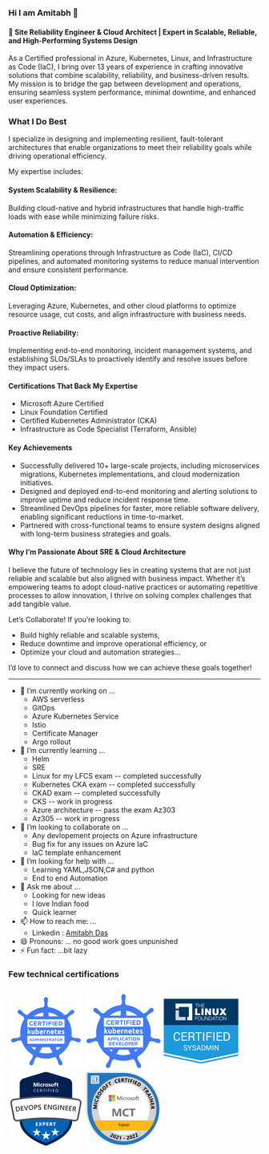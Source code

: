### Hi I am Amitabh 👋

#### 🌟 Site Reliability Engineer & Cloud Architect | Expert in Scalable, Reliable, and High-Performing Systems Design

As a Certified professional in Azure, Kubernetes, Linux, and Infrastructure as Code (IaC), I bring over 13 years of experience in crafting innovative solutions that combine scalability, reliability, and business-driven results. My mission is to bridge the gap between development and operations, ensuring seamless system performance, minimal downtime, and enhanced user experiences.

### What I Do Best
I specialize in designing and implementing resilient, fault-tolerant architectures that enable organizations to meet their reliability goals while driving operational efficiency. 

My expertise includes:

#### System Scalability & Resilience: 
Building cloud-native and hybrid infrastructures that handle high-traffic loads with ease while minimizing failure risks.
#### Automation & Efficiency: 
Streamlining operations through Infrastructure as Code (IaC), CI/CD pipelines, and automated monitoring systems to reduce manual intervention and ensure consistent performance.
#### Cloud Optimization: 
Leveraging Azure, Kubernetes, and other cloud platforms to optimize resource usage, cut costs, and align infrastructure with business needs.
#### Proactive Reliability: 
Implementing end-to-end monitoring, incident management systems, and establishing SLOs/SLAs to proactively identify and resolve issues before they impact users.
#### Certifications That Back My Expertise
- Microsoft Azure Certified
- Linux Foundation Certified
- Certified Kubernetes Administrator (CKA)
- Infrastructure as Code Specialist (Terraform, Ansible)
#### Key Achievements
- Successfully delivered 10+ large-scale projects, including microservices migrations, Kubernetes implementations, and cloud modernization initiatives.
- Designed and deployed end-to-end monitoring and alerting solutions to improve uptime and reduce incident response time.
- Streamlined DevOps pipelines for faster, more reliable software delivery, enabling significant reductions in time-to-market.
- Partnered with cross-functional teams to ensure system designs aligned with long-term business strategies and goals.
#### Why I’m Passionate About SRE & Cloud Architecture
I believe the future of technology lies in creating systems that are not just reliable and scalable but also aligned with business impact. Whether it’s empowering teams to adopt cloud-native practices or automating repetitive processes to allow innovation, I thrive on solving complex challenges that add tangible value.

Let’s Collaborate!
If you’re looking to:
- Build highly reliable and scalable systems,
- Reduce downtime and improve operational efficiency, or
- Optimize your cloud and automation strategies...
  
I’d love to connect and discuss how we can achieve these goals together!

------------------------------------------------------------------------------------------

- 🔭 I’m currently working on ...
   - AWS serverless 
   - GitOps
   - Azure Kubernetes Service
   - Istio
   - Certificate Manager
   - Argo rollout
- 🌱 I’m currently learning ...
   - Helm
   - SRE
   - Linux for my LFCS exam -- completed successfully 
   - Kubernetes CKA exam -- completed successfully
   - CKAD exam -- completed successfully
   - CKS -- work in progress
   - Azure architecture -- pass the exam Az303
   - Az305 -- work in progress
- 👯 I’m looking to collaborate on ...
   - Any devlopement projects on Azure infrastructure
   - Bug fix for any issues on Azure IaC
   - IaC template enhancement
- 🤔 I’m looking for help with ...
   - Learning YAML,JSON,C# and python
   - End to end Automation
- 💬 Ask me about ...
  - Looking for new ideas
  - I love Indian food
  - Quick learner
- 📫 How to reach me: ...
  - Linkedin : <a href="https://www.linkedin.com/in/amitabh90/" target="_blank">Amitabh Das</a>
- 😄 Pronouns: ...
   no good work goes unpunished
- ⚡ Fun fact: ...bit lazy
### Few technical certifications

<img src="https://github.com/ms-amitabh90/ms-amitabh90/blob/main/imgs/cka-certified-kubernetes-administrator.png" width="150"> <img src="https://github.com/ms-amitabh90/ms-amitabh90/blob/main/imgs/ckad-certified-kubernetes-application-developer.png" width="150"> <img src="https://github.com/ms-amitabh90/ms-amitabh90/blob/main/imgs/lfcs-linux-foundation-certified-systems-administrator.2.png" width="150"> <img src="https://github.com/ms-amitabh90/ms-amitabh90/blob/main/imgs/microsoft-certified-devops-engineer-expert.png" width="150"> <img src="https://github.com/ms-amitabh90/ms-amitabh90/blob/main/imgs/microsoft-certified-trainer-2021-2022.png" width="150">
--------------------------------------------------------------------
<!--
**amitabh90/amitabh90** is a ✨ _special_ ✨ repository because its `README.md` (this file) appears on your GitHub profile.

Here are some ideas to get you started:

- 🔭 I’m currently working on ...
- 🌱 I’m currently learning ...
- 👯 I’m looking to collaborate on ...
- 🤔 I’m looking for help with ...
- 💬 Ask me about ...
- 📫 How to reach me: ...
- 😄 Pronouns: ...
- ⚡ Fun fact: ...
-->

